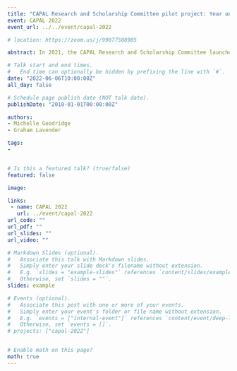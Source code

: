 ```yaml
---
title: "CAPAL Research and Scholarship Committee pilot project: Year one review"
event: CAPAL 2022
event_url: ../../event/capal-2022

# location: https://zoom.us/j/99077508905

abstract: In 2021, the CAPAL Research and Scholarship Committee launched a mentorship program to bring together early career researchers with seasoned scholars to support them through their research projects. The pilot program ran from July 2021 to April 2022, and the goal of this session is to go over the program, present our data and findings and discuss the future of the program. The sub-committee for this program presented a journey-mapping exercise at last year's CAPAL Conference and we are excited to report on the progress of the program.  We will identify potential benefits of a mentorship program focused on research and scholarship, and discuss the opportunities and challenges of a group mentorship model.

# Talk start and end times.
#   End time can optionally be hidden by prefixing the line with `#`.
date: "2022-06-06T10:00:00Z"
all_day: false

# Schedule page publish date (NOT talk date).
publishDate: "2010-01-01T00:00:00Z"

authors:
- Michelle Goodridge 
- Graham Lavender

tags: 
- 


# Is this a featured talk? (true/false)
featured: false

image:

links:
 - name: CAPAL 2022
   url: ../event/capal-2022
url_code: ""
url_pdf: ""
url_slides: ""
url_video: ""

# Markdown Slides (optional).
#   Associate this talk with Markdown slides.
#   Simply enter your slide deck's filename without extension.
#   E.g. `slides = "example-slides"` references `content/slides/example-slides.md`.
#   Otherwise, set `slides = ""`.
slides: example

# Events (optional).
#   Associate this post with one or more of your events.
#   Simply enter your event's folder or file name without extension.
#   E.g. `events = ["internal-event"]` references `content/event/deep-learning/index.md`.
#   Otherwise, set `events = []`.
# projects: ["capal-2022"]


# Enable math on this page?
math: true
---
```


